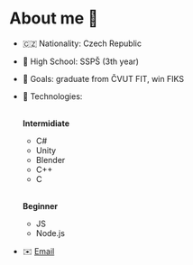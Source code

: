 # About me 👤
- 🇨🇿 Nationality: Czech Republic
- 🏫 High School: SSPŠ (3th year)
- 🚀 Goals: graduate from ČVUT FIT, win FIKS
- 🔬 Technologies:

  <br/>**Intermidiate**
  - C#
  - Unity
  - Blender
  - C++
  - C 
  
  <br/>**Beginner**
  - JS
  - Node.js
  
  
- ✉️ <a href="mailto:filipgajdusek1@gmail.com">Email</a>
